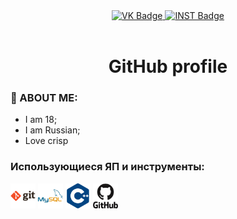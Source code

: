 <div id="badges" align="center">
  <a href="https://vk.com/berise">
    <img src="https://img.shields.io/badge/VK-blue?style=for-the-badge&logo=VK&logoColor=white" alt="VK Badge" />
  </a>

  <a href="https://www.instagram.com/blood.over.drive/">
    <img src="https://img.shields.io/badge/Instagram-red?style=for-the-badge&logo=Instagram&logoColor=white" alt="INST Badge" />
  </a>
</div>



<div id="viewprof" align="center">
  <img src="https://komarev.com/ghpvc/?username=ruxa40&style=flat-square&color=blue" alt="" />
</div>

<div id="heythere" align="center">
  <h1>GitHub profile</h1>
</div>

### 🌺 ABOUT ME:
-  I am 18;
-  I am Russian;
-  Love crisp

### Использующиеся ЯП и инструменты:
<div>
  <img src="https://github.com/devicons/devicon/blob/master/icons/git/git-original-wordmark.svg" width="40" height="40" alt="Git" />
  <img src="https://github.com/devicons/devicon/blob/master/icons/mysql/mysql-original-wordmark.svg" width="40" height="40" alt="MySQL" />
  <img src="https://github.com/devicons/devicon/blob/master/icons/cplusplus/cplusplus-plain.svg" width="40" height="40" alt="C++" />
  <img src="https://github.com/devicons/devicon/blob/master/icons/github/github-original-wordmark.svg" width="40" height="40" alt="GitHub" />
</div>
